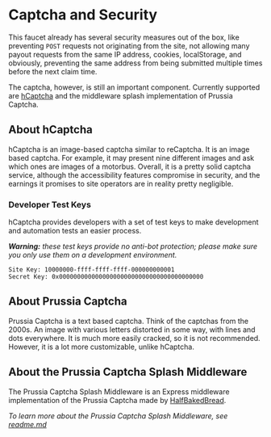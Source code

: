 # Captcha and Security

This faucet already has several security measures out of the box, like preventing `POST` requests not originating from the site, not allowing many payout requests from the same IP address, cookies, localStorage, and obviously, preventing the same address from being submitted multiple times before the next claim time.

The captcha, however, is still an important component. Currently supported are [hCaptcha](https://www.hcaptcha.com/) and the middleware splash implementation of Prussia Captcha.

## About hCaptcha

hCaptcha is an image-based captcha similar to reCaptcha. It is an image based captcha. For example, it may present nine different images and ask which ones are images of a motorbus. Overall, it is a pretty solid captcha service, although the accessibility features compromise in security, and the earnings it promises to site operators are in reality pretty negligible.

### Developer Test Keys

hCaptcha provides developers with a set of test keys to make development and automation tests an easier process.

***Warning:*** *these test keys provide no anti-bot protection; please make sure you only use them on a development environment.*

```
Site Key: 10000000-ffff-ffff-ffff-000000000001
Secret Key: 0x0000000000000000000000000000000000000000
```

## About Prussia Captcha

Prussia Captcha is a text based captcha. Think of the captchas from the 2000s. An image with various letters distorted in some way, with lines and dots everywhere. It is much more easily cracked, so it is not recommended. However, it is a lot more customizable, unlike hCaptcha.

## About the Prussia Captcha Splash Middleware

The Prussia Captcha Splash Middleware is an Express middleware implementation of the Prussia Captcha made by [HalfBakedBread](https://www.github.com/halfbakedbread).

 _To learn more about the Prussia Captcha Splash Middleware, see [readme.md](../utils/splash/README.md)_
